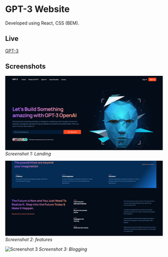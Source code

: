 # GPT-3 Website

Developed using React, CSS (BEM).

## Live

[GPT-3](https://spiffy-moonbeam-8bca8a.netlify.app)

## Screenshots

![Screenshot 1](screenshots/landing.png)
*Screenshot 1: Landing*

![Screenshot 2](screenshots/features.png)
*Screenshot 2: features*

![Screenshot 3](screenshots/blog.png)
*Screenshot 3: Blogging*